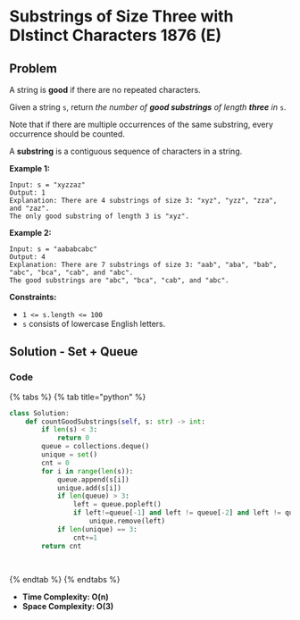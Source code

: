 # Substrings of Size Three with DIstinct Characters 1876 \(E\)

## Problem

A string is **good** if there are no repeated characters.

Given a string `s`​​​​​, return _the number of **good substrings** of length **three** in_ `s`​​​​​​.

Note that if there are multiple occurrences of the same substring, every occurrence should be counted.

A **substring** is a contiguous sequence of characters in a string.

**Example 1:**

```text
Input: s = "xyzzaz"
Output: 1
Explanation: There are 4 substrings of size 3: "xyz", "yzz", "zza", and "zaz". 
The only good substring of length 3 is "xyz".
```

**Example 2:**

```text
Input: s = "aababcabc"
Output: 4
Explanation: There are 7 substrings of size 3: "aab", "aba", "bab", "abc", "bca", "cab", and "abc".
The good substrings are "abc", "bca", "cab", and "abc".
```

**Constraints:**

* `1 <= s.length <= 100`
* `s`​​​​​​ consists of lowercase English letters.

## Solution - Set + Queue

### Code

{% tabs %}
{% tab title="python" %}
```python
class Solution:
    def countGoodSubstrings(self, s: str) -> int:
        if len(s) < 3:
            return 0
        queue = collections.deque()
        unique = set()
        cnt = 0
        for i in range(len(s)):
            queue.append(s[i])
            unique.add(s[i])
            if len(queue) > 3:
                left = queue.popleft()
                if left!=queue[-1] and left != queue[-2] and left != queue[-3]:
                    unique.remove(left)
            if len(unique) == 3:
                cnt+=1
        return cnt
                
        
```
{% endtab %}
{% endtabs %}

* **Time Complexity: O\(n\)**
* **Space Complexity: O\(3\)**


